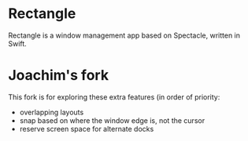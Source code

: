 # Rectangle

Rectangle is a window management app based on Spectacle, written in Swift.

# Joachim's fork
This fork is for exploring these extra features (in order of priority:
* overlapping layouts
* snap based on where the window edge is, not the cursor
* reserve screen space for alternate docks
